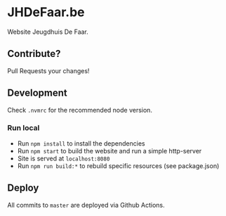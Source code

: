 JHDeFaar.be
==================

Website Jeugdhuis De Faar.

## Contribute?

Pull Requests your changes!

## Development

Check `.nvmrc` for the recommended node version.

### Run local 
- Run `npm install` to install the dependencies
- Run `npm start` to build the website and run a simple http-server
- Site is served at `localhost:8080`
- Run `npm run build:*` to rebuild specific resources (see package.json)

## Deploy

All commits to `master` are deployed via Github Actions.
